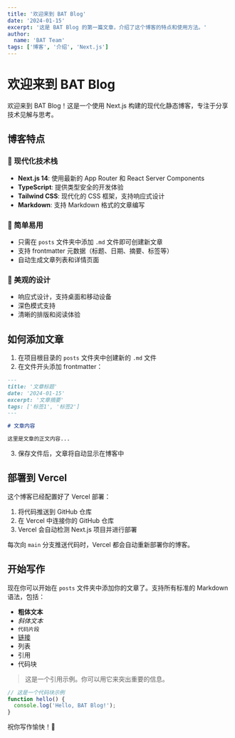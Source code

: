 ```yaml
---
title: '欢迎来到 BAT Blog'
date: '2024-01-15'
excerpt: '这是 BAT Blog 的第一篇文章，介绍了这个博客的特点和使用方法。'
author:
  name: 'BAT Team'
tags: ['博客', '介绍', 'Next.js']
---
```


# 欢迎来到 BAT Blog

欢迎来到 BAT Blog！这是一个使用 Next.js 构建的现代化静态博客，专注于分享技术见解与思考。

## 博客特点

### 🚀 现代化技术栈
- **Next.js 14**: 使用最新的 App Router 和 React Server Components
- **TypeScript**: 提供类型安全的开发体验
- **Tailwind CSS**: 现代化的 CSS 框架，支持响应式设计
- **Markdown**: 支持 Markdown 格式的文章编写

### 📝 简单易用
- 只需在 `posts` 文件夹中添加 `.md` 文件即可创建新文章
- 支持 frontmatter 元数据（标题、日期、摘要、标签等）
- 自动生成文章列表和详情页面

### 🎨 美观的设计
- 响应式设计，支持桌面和移动设备
- 深色模式支持
- 清晰的排版和阅读体验

## 如何添加文章

1. 在项目根目录的 `posts` 文件夹中创建新的 `.md` 文件
2. 在文件开头添加 frontmatter：

```markdown
---
title: '文章标题'
date: '2024-01-15'
excerpt: '文章摘要'
tags: ['标签1', '标签2']
---

# 文章内容

这里是文章的正文内容...
```

3. 保存文件后，文章将自动显示在博客中

## 部署到 Vercel

这个博客已经配置好了 Vercel 部署：

1. 将代码推送到 GitHub 仓库
2. 在 Vercel 中连接你的 GitHub 仓库
3. Vercel 会自动检测 Next.js 项目并进行部署

每次向 `main` 分支推送代码时，Vercel 都会自动重新部署你的博客。

## 开始写作

现在你可以开始在 `posts` 文件夹中添加你的文章了。支持所有标准的 Markdown 语法，包括：

- **粗体文本**
- *斜体文本*
- `代码片段`
- [链接](https://example.com)
- 列表
- 引用
- 代码块

> 这是一个引用示例。你可以用它来突出重要的信息。

```javascript
// 这是一个代码块示例
function hello() {
  console.log('Hello, BAT Blog!');
}
```

祝你写作愉快！🎉